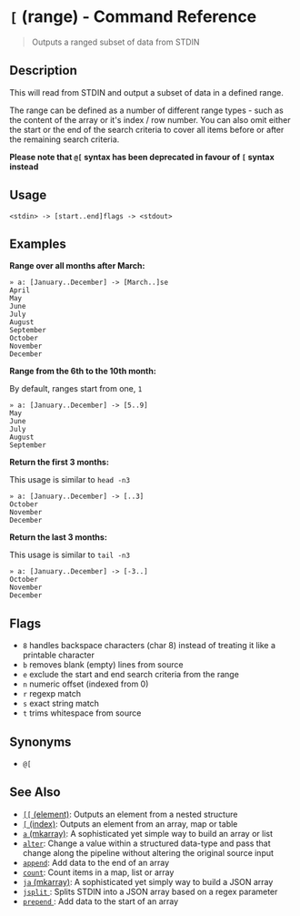 # `[` (range)  - Command Reference

> Outputs a ranged subset of data from STDIN

## Description

This will read from STDIN and output a subset of data in a defined range.

The range can be defined as a number of different range types - such as the
content of the array or it's index / row number. You can also omit either
the start or the end of the search criteria to cover all items before or
after the remaining search criteria.

**Please note that `@[` syntax has been deprecated in favour of `[` syntax
instead**

## Usage

    <stdin> -> [start..end]flags -> <stdout>

## Examples

**Range over all months after March:**

    » a: [January..December] -> [March..]se
    April
    May
    June
    July
    August
    September
    October
    November
    December
    
**Range from the 6th to the 10th month:**

By default, ranges start from one, `1`

    » a: [January..December] -> [5..9]
    May
    June
    July
    August
    September
    
**Return the first 3 months:**

This usage is similar to `head -n3`

    » a: [January..December] -> [..3]
    October
    November
    December
    
**Return the last 3 months:**

This usage is similar to `tail -n3`

    » a: [January..December] -> [-3..]
    October
    November
    December

## Flags

* `8`
    handles backspace characters (char 8) instead of treating it like a printable character
* `b`
    removes blank (empty) lines from source
* `e`
    exclude the start and end search criteria from the range
* `n`
    numeric offset (indexed from 0)
* `r`
    regexp match
* `s`
    exact string match
* `t`
    trims whitespace from source

## Synonyms

* `@[`


## See Also

* [`[[` (element)](../commands/element.md):
  Outputs an element from a nested structure
* [`[` (index)](../commands/index.md):
  Outputs an element from an array, map or table
* [`a` (mkarray)](../commands/a.md):
  A sophisticated yet simple way to build an array or list
* [`alter`](../commands/alter.md):
  Change a value within a structured data-type and pass that change along the pipeline without altering the original source input
* [`append`](../commands/append.md):
  Add data to the end of an array
* [`count`](../commands/count.md):
  Count items in a map, list or array
* [`ja` (mkarray)](../commands/ja.md):
  A sophisticated yet simply way to build a JSON array
* [`jsplit` ](../commands/jsplit.md):
  Splits STDIN into a JSON array based on a regex parameter
* [`prepend` ](../commands/prepend.md):
  Add data to the start of an array
